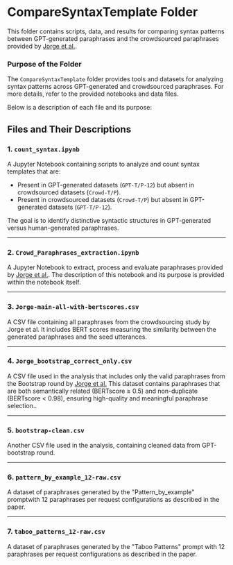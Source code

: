 # CompareSyntaxTemplate Folder

This folder contains scripts, data, and results for comparing syntax patterns between GPT-generated paraphrases and the crowdsourced paraphrases provided by [Jorge et al.](https://link.springer.com/chapter/10.1007/978-3-031-07472-1_15).

### Purpose of the Folder
The `CompareSyntaxTemplate` folder provides tools and datasets for analyzing syntax patterns across GPT-generated and crowdsourced paraphrases. For more details, refer to the provided notebooks and data files.

Below is a description of each file and its purpose:

## Files and Their Descriptions

### 1. `count_syntax.ipynb`
A Jupyter Notebook containing scripts to analyze and count syntax templates that are:
- Present in GPT-generated datasets (`GPT-T/P-12`) but absent in crowdsourced datasets (`Crowd-T/P`).
- Present in crowdsourced datasets (`Crowd-T/P`) but absent in GPT-generated datasets (`GPT-T/P-12`).

The goal is to identify distinctive syntactic structures in GPT-generated versus human-generated paraphrases.

---

### 2. `Crowd_Paraphrases_extraction.ipynb`
A Jupyter Notebook to extract, process and evaluate paraphrases provided by [Jorge et al.](https://link.springer.com/chapter/10.1007/978-3-031-07472-1_15). The description of this notebook and its purpose is provided within the notebook itself.

---

### 3. `Jorge-main-all-with-bertscores.csv`
A CSV file containing all paraphrases from the crowdsourcing study by Jorge et al. It includes BERT scores measuring the similarity between the generated paraphrases and the seed utterances.

---

### 4. `Jorge_bootstrap_correct_only.csv`
A CSV file used in the analysis that includes only the valid paraphrases from the Bootstrap round by [Jorge et al.](https://link.springer.com/chapter/10.1007/978-3-031-07472-1_15) This dataset contains paraphrases that are both semantically related (BERTscore ≥ 0.5) and non-duplicate (BERTscore < 0.98), ensuring high-quality and meaningful paraphrase selection..

---

### 5. `bootstrap-clean.csv`
Another CSV file used in the analysis, containing cleaned data from GPT-bootstrap round.

---

### 6. `pattern_by_example_12-raw.csv`
A dataset of paraphrases generated by the "Pattern_by_example" promptwith 12 paraphrases per request configurations as described in the paper.

---

### 7. `taboo_patterns_12-raw.csv`
A dataset of paraphrases generated by the "Taboo Patterns" prompt with 12 paraphrases per request configurations as described in the paper.
